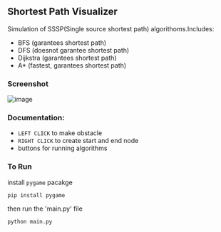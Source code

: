 ## Shortest Path Visualizer
Simulation of SSSP(Single source shortest path) algorithoms.Includes:<br>
- BFS (garantees shortest path)
- DFS (doesnot garantee shortest path)
- Dijkstra (garantees shortest path)
- A* (fastest, garantees shortest path)
### Screenshot
![image](https://github.com/user-attachments/assets/3faae340-e443-490c-a9d8-32f6b26e1587)
### Documentation:
- `LEFT CLICK` to make obstacle
- `RIGHT CLICK` to create start and end node
- buttons for running algorithms
### To Run
install `pygame` pacakge
```
pip install pygame
```
then run the 'main.py' file
```
python main.py
```
